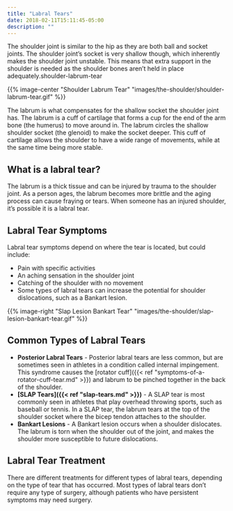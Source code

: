 ```yaml
---
title: "Labral Tears"
date: 2018-02-11T15:11:45-05:00
description: ""
---
```


The shoulder joint is similar to the hip as they are both ball and socket joints. The 
shoulder joint’s socket is very shallow though, which inherently makes the shoulder joint 
unstable. This means that extra support in the shoulder is needed as the shoulder bones 
aren’t held in place adequately.shoulder-labrum-tear

{{% image-center "Shoulder Labrum Tear" "images/the-shoulder/shoulder-labrum-tear.gif" %}}

The labrum is what compensates for the shallow socket the shoulder joint has. The labrum is 
a cuff of cartilage that forms a cup for the end of the arm bone (the humerus) to move 
around in. The labrum circles the shallow shoulder socket (the glenoid) to make the socket 
deeper. This cuff of cartilage allows the shoulder to have a wide range of movements, while 
at the same time being more stable.

## What is a labral tear?
The labrum is a thick tissue and can be injured by trauma to the shoulder joint. As a person 
ages, the labrum becomes more brittle and the aging process can cause fraying or tears. When 
someone has an injured shoulder, it’s possible it is a labral tear.

## Labral Tear Symptoms
Labral tear symptoms depend on where the tear is located, but could include:
* Pain with specific activities
* An aching sensation in the shoulder joint
* Catching of the shoulder with no movement
* Some types of labral tears can increase the potential for shoulder dislocations, such as a Bankart lesion.

{{% image-right "Slap Lesion Bankart Tear" "images/the-shoulder/slap-lesion-bankart-tear.gif" %}}

## Common Types of Labral Tears

* **Posterior Labral Tears** - Posterior labral tears are less common, but are sometimes seen in athletes in a condition called internal impingement. This syndrome causes the [rotator cuff]({{< ref "symptoms-of-a-rotator-cuff-tear.md" >}}) and labrum to be pinched together in the back of the shoulder.
* **[SLAP Tears]({{< ref "slap-tears.md" >}})** - A SLAP tear is most commonly seen in athletes that play overhead throwing sports, such as baseball or tennis. In a SLAP tear, the labrum tears at the top of the shoulder socket where the bicep tendon attaches to the shoulder.
* **Bankart Lesions** - A Bankart lesion occurs when a shoulder dislocates. The labrum is torn when the shoulder out of the joint, and makes the shoulder more susceptible to future dislocations.

## Labral Tear Treatment
There are different treatments for different types of labral tears, depending on the type of 
tear that has occurred. Most types of labral tears don’t require any type of surgery, 
although patients who have persistent symptoms may need surgery.
